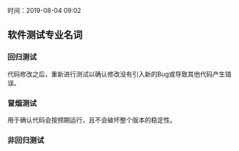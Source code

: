 时间：2019-08-04 09:02

##  软件测试专业名词 

### 回归测试 

代码修改之后，重新进行测试以确认修改没有引入新的Bug或导致其他代码产生错误。

###  冒烟测试 

用于确认代码会按预期运行，且不会破坏整个版本的稳定性。

### 非回归测试 


